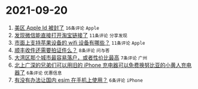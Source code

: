 # 2021-09-20

1. [美区 Apple Id 被封了](https://www.v2ex.com/t/803008) `16条评论` `Apple`
1. [发现微信能直接打开淘宝链接了](https://www.v2ex.com/t/803009) `11条评论` `分享发现`
1. [市面上支持苹果设备的 wifi 设备有哪些？](https://www.v2ex.com/t/803007) `11条评论` `Apple`
1. [顺丰收件还需要拍证件么？](https://www.v2ex.com/t/803019) `8条评论` `问与答`
1. [大湾区那个城市最容易落户，或者性价比最高](https://www.v2ex.com/t/803015) `7条评论` `广州`
1. [北上广深的兄弟们可以用旧的 iPhone 充电器可以免费换努比亚的小黄人充电器了](https://www.v2ex.com/t/803023) `6条评论` `优惠信息`
1. [有没有办法让国内 esim 在手机上使用？](https://www.v2ex.com/t/803021) `6条评论` `iPhone`
